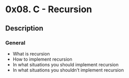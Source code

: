# 0x08. C - Recursion

## Description

### General

* What is recursion
* How to implement recursion
* In what situations you should implement recursion
* In what situations you shouldn’t implement recursion